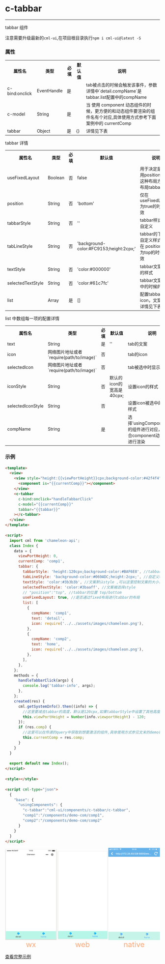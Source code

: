 # c-tabbar

---

tabbar 组件

注意需要升级最新的`cml-ui`,在项目根目录执行`npm i cml-ui@latest -S`

### 属性

<table>
  <tr>
    <th>属性名</th>
    <th>类型</th>
    <th>必填</th>
    <th>默认值</th>
    <th>说明</th>
  </tr>
  <tr>
    <td>c-bind:onclick</td>
    <td>EventHandle</td>
    <td>是</td>
    <td></td>
    <td>tab被点击的时候会触发该事件，参数详情中`detail.compName`是tabbar.list配置中的compName</td>
  </tr>
  <tr>
    <td>c-model</td>
    <td>String</td>
    <td>是</td>
    <td></td>
    <td>当 使用 component 动态组件的时候，更方便的和动态组件要渲染的组件名有个对应,具体使用方式参考下面案例中的 currentComp </td>
  </tr>
  <tr>
    <td>tabbar</td>
    <td>Object</td>
    <td>是</td>
    <td>{}</td>
    <td>详情见下表</td>
  </tr>
</table>

tabbar 详情

<table>
  <tr>
    <th>属性名</th>
    <th>类型</th>
    <th>必填</th>
    <th>默认值</th>
    <th>说明</th>
  </tr>
  <tr>
    <td>useFixedLayout</td>
    <td>Boolean</td>
    <td>否</td>
    <td>false</td>
    <td>用于决定是否使用position:fixed 这种布局方式去布局tabbar组件</td>
  </tr>
  <tr>
    <td>position</td>
    <td>String</td>
    <td>否</td>
    <td>'bottom'</td>
    <td>仅在useFixedLayout 为true的时候生效</td>
  </tr>
  <tr>
    <td>tabbarStyle</td>
    <td>String</td>
    <td>否</td>
    <td>''</td>
    <td>tabbar样式支持自定义</td>
  </tr>
  <tr>
    <td>tabLineStyle</td>
    <td>String</td>
    <td>否</td>
    <td>'background-color:#FC9153;height:2cpx;'</td>
    <td>tabbar的下划线自定义样式，仅在 position 设置为top的时候有效</td>
  </tr>
  <tr>
    <td>textStyle</td>
    <td>String</td>
    <td>否</td>
    <td>'color:#000000'</td>
    <td>tabbar文案默认的样式</td>
  </tr>
  <tr>
    <td>selectedTextStyle</td>
    <td>String</td>
    <td>否</td>
    <td>'color:#61c7fc'</td>
    <td>tabbar文案被选中的时候的样式</td>
  </tr>
  <tr>
    <td>list</td>
    <td>Array</td>
    <td>是</td>
    <td>[]</td>
    <td>配置tabbar的icon，文案等，详情见下表</td>
  </tr>
</table>

list 中数组每一项的配置详情

<table>
  <tr>
    <th>属性名</th>
    <th>类型</th>
    <th>必填</th>
    <th>默认值</th>
    <th>说明</th>
  </tr>
  <tr>
    <td>text</td>
    <td>String</td>
    <td>是</td>
    <td>''</td>
    <td>tab的文案</td>
  </tr>
  <tr>
    <td>icon</td>
    <td>网络图片地址或者`require(path/to/image)`</td>
    <td>否</td>
    <td></td>
    <td>tab的icon</td>
  </tr>
  <tr>
    <td>selectedIcon</td>
    <td>网络图片地址或者`require(path/to/image)`</td>
    <td>否</td>
    <td></td>
    <td>tab被选中时显示的icon</td>
  </tr>
  <tr>
    <td>iconStyle</td>
    <td>String</td>
    <td>否</td>
    <td>默认的icon的宽高是40cpx;</td>
    <td>设置icon的样式</td>
  </tr>
  <tr>
    <td>selectedIconStyle</td>
    <td>String</td>
    <td>否</td>
    <td></td>
    <td>设置icon被选中的时候的样式</td>
  </tr>
  <tr>
    <td>compName</td>
    <td>String</td>
    <td>是</td>
    <td></td>
    <td>选择'usingComponents'中的组件进行对应，需要结合component动态组件进行渲染</td>
  </tr>
</table>

### 示例

```html
<template>
  <view>
    <view style="height:{{viewPortHeight}}cpx;background-color:#42f4f4">
      <component is="{{currentComp}}"></component>
    </view>
    <c-tabbar
      c-bind:onclick="handleTabbarClick"
      c-model="{{currentComp}}"
      tabbar="{{tabbar}}"
    ></c-tabbar>
  </view>
</template>

<script>
  import cml from 'chameleon-api';
  class Index {
    data = {
      viewPortHeight: 0,
      currentComp: 'comp1',
      tabbar: {
        tabbarStyle: 'height:120cpx;background-color:#BAF6E8', //tabbar最外层的样式支持自定义
        tabLineStyle: 'background-color:#069ADC;height:2cpx;', //自定义tabline的高度和背景色
        textStyle: 'color:#3b3b3b', //文案默认style ,可以这里控制文案的大小，样式等
        selectedTextStyle: 'color:#3baaff', //文案被选择style
        // "position":"top", //tabbar的位置 top/bottom
        useFixedLayout: true, //是否通过fixed布局进行tabbar的布局
        list: [
          {
            compName: 'comp1',
            text: 'detail',
            icon: require('../../assets/images/chameleon.png'),
          },
          {
            compName: 'comp2',
            text: 'home',
            icon: require('../../assets/images/chameleon.png'),
          },
        ],
      },
    };
    methods = {
      handleTabbarClick(args) {
        console.log('tabbar-info', args);
      },
    };
    created(res) {
      cml.getSystemInfo().then((info) => {
        //这里要减去tabbar的高度，默认是120cpx,如果tabbarStyle中设置了其他高度，则要减去对应的值；
        this.viewPortHeight = Number(info.viewportHeight) - 120;
      });
      if (res.comp) {
        //这里可以在传递的query中获取到想要激活的组件,具体使用方式参见文末的demo链接
        this.currentComp = res.comp;
      }
    }
  }

  export default new Index();
</script>

<style></style>

<script cml-type="json">
  {
    "base": {
      "usingComponents": {
        "c-tabbar":"cml-ui/components/c-tabbar/c-tabbar",
        "comp1":"/components/demo-com/comp1",
        "comp2":"/components/demo-com/comp2"
      }
    }
  }
</script>
```

<div style="display: flex;flex-direction: row;justify-content: space-around; align-items: flex-end;">
  <div style="display: flex;flex-direction: column;align-items: center;">
    <img src="../../../assets/c-tabbar-wx.png" width="200px" height="100%" />
    <text style="color: #fda775;font-size: 24px;">wx</text>
  </div>
  <div style="display: flex;flex-direction: column;align-items: center;">
    <img src="../../../assets/c-tabbar-web.png" width="200px" height="100%"/>
    <text style="color: #fda775;font-size: 24px;">web</text>
  </div>
  <div style="display: flex;flex-direction: column;align-items: center;">
    <img src="../../../assets/c-tabbar-weex.png" width="200px" height="100%"/>
    <text style="color: #fda775;font-size: 24px;">native</text>
  </div>
</div>

[查看完整示例](/example/c-tabbar.html)
